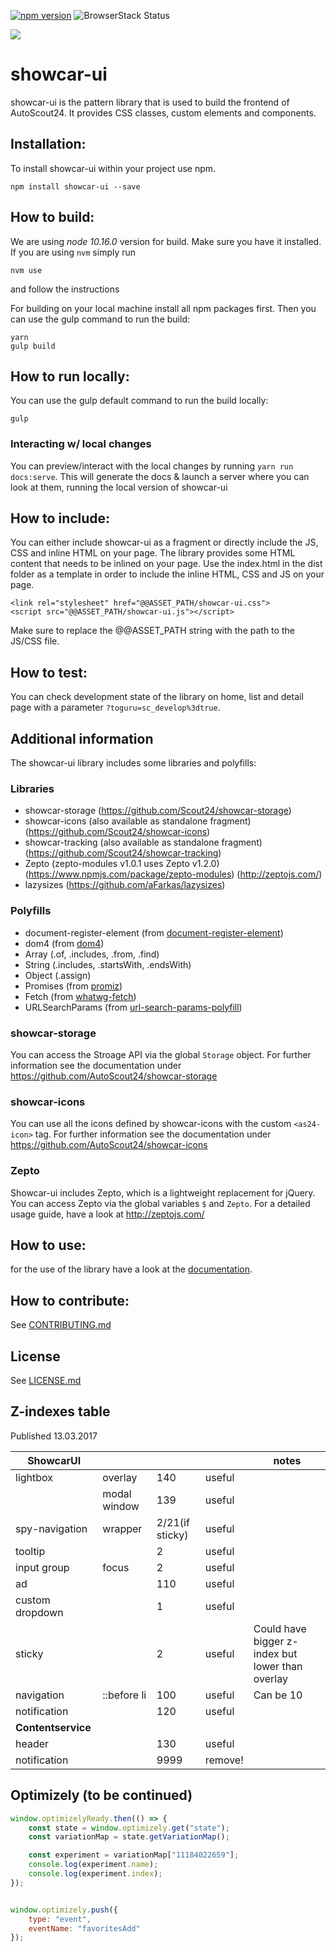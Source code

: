 [![npm version](https://badge.fury.io/js/showcar-ui.svg)](https://badge.fury.io/js/showcar-ui)
![BrowserStack Status](https://www.browserstack.com/automate/badge.svg?badge_key=V3R5K2lFTFVkRG5Ed0p1M0tiM1lhaFJ1Wm9JSllPUFlUMHlVYlp3TVdTdz0tLVhIUFdDVHZwSVk1ME9BWUU2alY0UUE9PQ==--15b92933cc78eb4b925a0778e21e88ae4fe38065)

<img src="https://bstacksupport.zendesk.com/attachments/token/4EkFPJPvuynLZdtPX8ybIapji/?name=Logo-01.svg">

# showcar-ui

showcar-ui is the pattern library that is used to build the frontend of AutoScout24. It provides CSS classes, custom elements and components.

## Installation:

To install showcar-ui within your project use npm.

    npm install showcar-ui --save

## How to build:

We are using *node 10.16.0* version for build. Make sure you have it installed. If you are using `nvm` simply run 

    nvm use
and follow the instructions

For building on your local machine install all npm packages first. Then you can use the gulp command to run the build: 

    yarn
    gulp build

## How to run locally:

You can use the gulp default command to run the build locally:

    gulp

### Interacting w/ local changes

You can preview/interact with the local changes by running `yarn run docs:serve`. This will generate the docs & launch a server where you can look at them, running the local version of showcar-ui

## How to include:

You can either include showcar-ui as a fragment or directly include the JS, CSS and inline HTML on your page.
The library provides some HTML content that needs to be inlined on your page. Use the index.html in the dist folder as a template in order to include the inline HTML, CSS and JS on your page.

    <link rel="stylesheet" href="@@ASSET_PATH/showcar-ui.css">
    <script src="@@ASSET_PATH/showcar-ui.js"></script>

Make sure to replace the @@ASSET_PATH string with the path to the JS/CSS file.

## How to test:

You can check development state of the library on home, list and detail page with a parameter `?toguru=sc_develop%3dtrue`.

## Additional information

The showcar-ui library includes some libraries and polyfills:

### Libraries

- showcar-storage (https://github.com/Scout24/showcar-storage)
- showcar-icons (also available as standalone fragment) (https://github.com/Scout24/showcar-icons)
- showcar-tracking (also available as standalone fragment) (https://github.com/Scout24/showcar-tracking)
- Zepto (zepto-modules v1.0.1 uses Zepto v1.2.0) (https://www.npmjs.com/package/zepto-modules) (http://zeptojs.com/)
- lazysizes (https://github.com/aFarkas/lazysizes)

### Polyfills

 - document-register-element (from [document-register-element](https://www.npmjs.com/package/document-register-element))
 - dom4 (from [dom4](https://www.npmjs.com/package/dom4))
 - Array (.of, .includes, .from, .find)
 - String (.includes, .startsWith, .endsWith)
 - Object (.assign)
 - Promises (from [promiz](https://www.npmjs.com/package/promiz))
 - Fetch (from [whatwg-fetch](https://www.npmjs.com/package/whatwg-fetch))
 - URLSearchParams (from [url-search-params-polyfill](https://www.npmjs.com/package/url-search-params-polyfill))

### showcar-storage

You can access the Stroage API via the global `Storage` object. For further information see the documentation under https://github.com/AutoScout24/showcar-storage

### showcar-icons

You can use all the icons defined by showcar-icons with the custom `<as24-icon>` tag. For further information see the documentation under https://github.com/AutoScout24/showcar-icons

### Zepto

Showcar-ui includes Zepto, which is a lightweight replacement for jQuery. You can access Zepto via the global variables `$` and `Zepto`.
For a detailed usage guide, have a look at http://zeptojs.com/

## How to use:

for the use of the library have a look at the [documentation](https://scout24.github.io/showcar-ui/).

## How to contribute:

See [CONTRIBUTING.md](CONTRIBUTING.md)

## License

See [LICENSE.md](LICENSE.md)

## Z-indexes table

Published 13.03.2017

| ShowcarUI          |              |                 |         | notes                                            |
| ------------------ | ------------ | --------------- | ------- | ------------------------------------------------ |
| lightbox           | overlay      | 140             | useful  |                                                  |
|                    | modal window | 139             | useful  |                                                  |
| spy-navigation     | wrapper      | 2/21(if sticky) | useful  |                                                  |
| tooltip            |              | 2               | useful  |                                                  |
| input group        | focus        | 2               | useful  |                                                  |
| ad                 |              | 110             | useful  |                                                  |
| custom dropdown    |              | 1               | useful  |                                                  |
| sticky             |              | 2               | useful  | Could have bigger z-index but lower than overlay |
| navigation         | ::before li  | 100             | useful  | Can be 10                                        |
| notification       |              | 120             | useful  |                                                  |
| **Contentservice** |              |                 |         |                                                  |
| header             |              | 130             | useful  |                                                  |
| notification       |              | 9999            | remove! |                                                  |


## Optimizely (to be continued)
```js
window.optimizelyReady.then(() => {
    const state = window.optimizely.get("state");
    const variationMap = state.getVariationMap();

    const experiment = variationMap["11184022659"];
    console.log(experiment.name);
    console.log(experiment.index);
});


window.optimizely.push({
    type: "event",
    eventName: "favoritesAdd"
});
```

